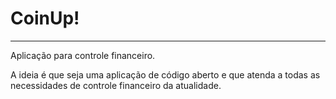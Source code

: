 # CoinUp!
-------------------------

Aplicação para controle financeiro.

A ideia é que seja uma aplicação de código aberto e que atenda a todas as necessidades de controle financeiro da atualidade. 

